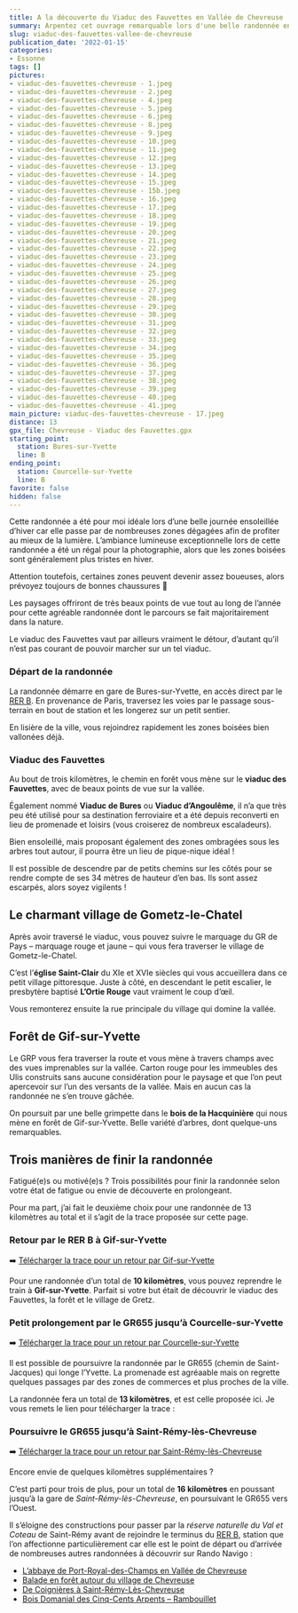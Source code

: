 ```yaml
---
title: A la découverte du Viaduc des Fauvettes en Vallée de Chevreuse
summary: Arpentez cet ouvrage remarquable lors d'une belle randonnée en Vallée de Chevreuse alternant forêt, champs, vues imprenables et un village plein de charme.
slug: viaduc-des-fauvettes-vallee-de-chevreuse
publication_date: '2022-01-15'
categories:
- Essonne
tags: []
pictures:
- viaduc-des-fauvettes-chevreuse - 1.jpeg
- viaduc-des-fauvettes-chevreuse - 2.jpeg
- viaduc-des-fauvettes-chevreuse - 4.jpeg
- viaduc-des-fauvettes-chevreuse - 5.jpeg
- viaduc-des-fauvettes-chevreuse - 6.jpeg
- viaduc-des-fauvettes-chevreuse - 8.jpeg
- viaduc-des-fauvettes-chevreuse - 9.jpeg
- viaduc-des-fauvettes-chevreuse - 10.jpeg
- viaduc-des-fauvettes-chevreuse - 11.jpeg
- viaduc-des-fauvettes-chevreuse - 12.jpeg
- viaduc-des-fauvettes-chevreuse - 13.jpeg
- viaduc-des-fauvettes-chevreuse - 14.jpeg
- viaduc-des-fauvettes-chevreuse - 15.jpeg
- viaduc-des-fauvettes-chevreuse - 15b.jpeg
- viaduc-des-fauvettes-chevreuse - 16.jpeg
- viaduc-des-fauvettes-chevreuse - 17.jpeg
- viaduc-des-fauvettes-chevreuse - 18.jpeg
- viaduc-des-fauvettes-chevreuse - 19.jpeg
- viaduc-des-fauvettes-chevreuse - 20.jpeg
- viaduc-des-fauvettes-chevreuse - 21.jpeg
- viaduc-des-fauvettes-chevreuse - 22.jpeg
- viaduc-des-fauvettes-chevreuse - 23.jpeg
- viaduc-des-fauvettes-chevreuse - 24.jpeg
- viaduc-des-fauvettes-chevreuse - 25.jpeg
- viaduc-des-fauvettes-chevreuse - 26.jpeg
- viaduc-des-fauvettes-chevreuse - 27.jpeg
- viaduc-des-fauvettes-chevreuse - 28.jpeg
- viaduc-des-fauvettes-chevreuse - 29.jpeg
- viaduc-des-fauvettes-chevreuse - 30.jpeg
- viaduc-des-fauvettes-chevreuse - 31.jpeg
- viaduc-des-fauvettes-chevreuse - 32.jpeg
- viaduc-des-fauvettes-chevreuse - 33.jpeg
- viaduc-des-fauvettes-chevreuse - 34.jpeg
- viaduc-des-fauvettes-chevreuse - 35.jpeg
- viaduc-des-fauvettes-chevreuse - 36.jpeg
- viaduc-des-fauvettes-chevreuse - 37.jpeg
- viaduc-des-fauvettes-chevreuse - 38.jpeg
- viaduc-des-fauvettes-chevreuse - 39.jpeg
- viaduc-des-fauvettes-chevreuse - 40.jpeg
- viaduc-des-fauvettes-chevreuse - 41.jpeg
main_picture: viaduc-des-fauvettes-chevreuse - 17.jpeg
distance: 13
gpx_file: Chevreuse - Viaduc des Fauvettes.gpx
starting_point:
  station: Bures-sur-Yvette
  line: B
ending_point:
  station: Courcelle-sur-Yvette
  line: B
favorite: false
hidden: false
---
```


Cette randonnée a été pour moi idéale lors d’une belle journée ensoleillée d’hiver car elle passe par de nombreuses zones dégagées afin de profiter au mieux de la lumière. L’ambiance lumineuse exceptionnelle lors de cette randonnée a été un régal pour la photographie, alors que les zones boisées sont généralement plus tristes en hiver.

Attention toutefois, certaines zones peuvent devenir assez boueuses, alors prévoyez toujours de bonnes chaussures 🥾

Les paysages offriront de très beaux points de vue tout au long de l’année pour cette agréable randonnée dont le parcours se fait majoritairement dans la nature.

Le viaduc des Fauvettes vaut par ailleurs vraiment le détour, d’autant qu’il n’est pas courant de pouvoir marcher sur un tel viaduc.


### Départ de la randonnée

La randonnée démarre en gare de Bures-sur-Yvette, en accès direct par le [RER B](/randonnees-par-ligne/randonnees-rer-b). En provenance de Paris, traversez les voies par le passage sous-terrain en bout de station et les longerez sur un petit sentier.

En lisière de la ville, vous rejoindrez rapidement les zones boisées bien vallonées déjà.

### Viaduc des Fauvettes

Au bout de trois kilomètres, le chemin en forêt vous mène sur le **viaduc des Fauvettes**, avec de beaux points de vue sur la vallée.

Également nommé **Viaduc de Bures** ou **Viaduc d’Angoulême**, il n’a que très peu été utilisé pour sa destination ferroviaire et a été depuis reconverti en lieu de promenade et loisirs (vous croiserez de nombreux escaladeurs).

Bien ensoleillé, mais proposant également des zones ombragées sous les arbres tout autour, il pourra être un lieu de pique-nique idéal !

Il est possible de descendre par de petits chemins sur les côtés pour se rendre compte de ses 34 mètres de hauteur d’en bas. Ils sont assez escarpés, alors soyez vigilents !


## Le charmant village de Gometz-le-Chatel

Après avoir traversé le viaduc, vous pouvez suivre le marquage du GR de Pays – marquage rouge et jaune – qui vous fera traverser le village de Gometz-le-Chatel.

C’est l’**église Saint-Clair** du XIe et XVIe siècles qui vous accueillera dans ce petit village pittoresque. Juste à côté, en descendant le petit escalier, le presbytère baptisé **L’Ortie Rouge** vaut vraiment le coup d’œil.

Vous remonterez ensuite la rue principale du village qui domine la vallée.

## Forêt de Gif-sur-Yvette

Le GRP vous fera traverser la route et vous mène à travers champs avec des vues imprenables sur la vallée. Carton rouge pour les immeubles des Ulis construits sans aucune considération pour le paysage et que l’on peut apercevoir sur l’un des versants de la vallée. Mais en aucun cas la randonnée ne s’en trouve gâchée.

On poursuit par une belle grimpette dans le **bois de la Hacquinière** qui nous mène en forêt de Gif-sur-Yvette. Belle variété d’arbres, dont quelque-uns remarquables.


## Trois manières de finir la randonnée

Fatigué(e)s ou motivé(e)s ? Trois possibilités pour finir la randonnée selon votre état de fatigue ou envie de découverte en prolongeant.

Pour ma part, j’ai fait le deuxième choix pour une randonnée de 13 kilomètres au total et il s’agit de la trace proposée sur cette page.

### Retour par le RER B à Gif-sur-Yvette

➡️ [Télécharger la trace pour un retour par Gif-sur-Yvette](</hikes/2022/01/viaduc-des-fauvettes-vallee-de-chevreuse/gpx/Chevreuse - Viaduc des Fauvettes - Gif-sur-Yvette.gpx>)

Pour une randonnée d’un total de **10 kilomètres**, vous pouvez reprendre le train à **Gif-sur-Yvette**. Parfait si votre but était de découvrir le viaduc des Fauvettes, la forêt et le village de Gretz.


### Petit prolongement par le GR655 jusqu’à Courcelle-sur-Yvette

➡️ [Télécharger la trace pour un retour par Courcelle-sur-Yvette](</hikes/2022/01/viaduc-des-fauvettes-vallee-de-chevreuse/gpx/Chevreuse - Viaduc des Fauvettes.gpx>)

Il est possible de poursuivre la randonnée par le GR655 (chemin de Saint-Jacques) qui longe l’Yvette. La promenade est agréaable mais on regrette quelques passages par des zones de commerces et plus proches de la ville.

La randonnée fera un total de **13 kilomètres**, et est celle proposée ici. Je vous remets le lien pour télécharger la trace :



### Poursuivre le GR655 jusqu’à Saint-Rémy-lès-Chevreuse

➡️ [Télécharger la trace pour un retour par Saint-Rémy-lès-Chevreuse](</hikes/2022/01/viaduc-des-fauvettes-vallee-de-chevreuse/gpx/Chevreuse - Viaduc des Fauvettes - Saint-Rémy.gpx>)

Encore envie de quelques kilomètres supplémentaires ?

C’est parti pour trois de plus, pour un total de **16 kilomètres** en poussant jusqu’à la gare de _Saint-Rémy-lès-Chevreuse_, en poursuivant le GR655 vers l’Ouest.

Il s’éloigne des constructions pour passer par la *réserve naturelle du Val et Coteau* de Saint-Rémy avant de rejoindre le terminus du [RER B](/randonnees-par-ligne/randonnees-rer-b), station que l’on affectionne particulièrement car elle est le point de départ ou d’arrivée de nombreuses autres randonnées à découvrir sur Rando Navigo :

* [L’abbaye de Port-Royal-des-Champs en Vallée de Chevreuse](/2021/11/28/abbaye-de-port-royal-des-champs-en-vallee-de-chevreuse)
* [Balade en forêt autour du village de Chevreuse](/2016/07/28/vallee-de-chevreuse)
* [De Coignières à Saint-Rémy-Lès-Chevreuse](/2016/12/16/de-coignieres-a-saint-remy-chevreuse)
* [Bois Domanial des Cinq-Cents Arpents – Rambouillet](/2015/11/01/bois-domanial-cinq-cents-arpents-rambouillet)
